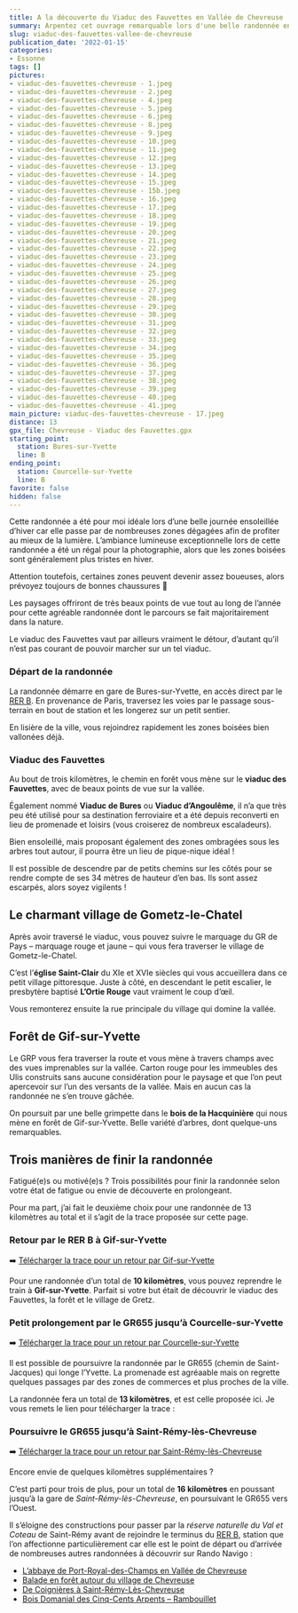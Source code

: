 ```yaml
---
title: A la découverte du Viaduc des Fauvettes en Vallée de Chevreuse
summary: Arpentez cet ouvrage remarquable lors d'une belle randonnée en Vallée de Chevreuse alternant forêt, champs, vues imprenables et un village plein de charme.
slug: viaduc-des-fauvettes-vallee-de-chevreuse
publication_date: '2022-01-15'
categories:
- Essonne
tags: []
pictures:
- viaduc-des-fauvettes-chevreuse - 1.jpeg
- viaduc-des-fauvettes-chevreuse - 2.jpeg
- viaduc-des-fauvettes-chevreuse - 4.jpeg
- viaduc-des-fauvettes-chevreuse - 5.jpeg
- viaduc-des-fauvettes-chevreuse - 6.jpeg
- viaduc-des-fauvettes-chevreuse - 8.jpeg
- viaduc-des-fauvettes-chevreuse - 9.jpeg
- viaduc-des-fauvettes-chevreuse - 10.jpeg
- viaduc-des-fauvettes-chevreuse - 11.jpeg
- viaduc-des-fauvettes-chevreuse - 12.jpeg
- viaduc-des-fauvettes-chevreuse - 13.jpeg
- viaduc-des-fauvettes-chevreuse - 14.jpeg
- viaduc-des-fauvettes-chevreuse - 15.jpeg
- viaduc-des-fauvettes-chevreuse - 15b.jpeg
- viaduc-des-fauvettes-chevreuse - 16.jpeg
- viaduc-des-fauvettes-chevreuse - 17.jpeg
- viaduc-des-fauvettes-chevreuse - 18.jpeg
- viaduc-des-fauvettes-chevreuse - 19.jpeg
- viaduc-des-fauvettes-chevreuse - 20.jpeg
- viaduc-des-fauvettes-chevreuse - 21.jpeg
- viaduc-des-fauvettes-chevreuse - 22.jpeg
- viaduc-des-fauvettes-chevreuse - 23.jpeg
- viaduc-des-fauvettes-chevreuse - 24.jpeg
- viaduc-des-fauvettes-chevreuse - 25.jpeg
- viaduc-des-fauvettes-chevreuse - 26.jpeg
- viaduc-des-fauvettes-chevreuse - 27.jpeg
- viaduc-des-fauvettes-chevreuse - 28.jpeg
- viaduc-des-fauvettes-chevreuse - 29.jpeg
- viaduc-des-fauvettes-chevreuse - 30.jpeg
- viaduc-des-fauvettes-chevreuse - 31.jpeg
- viaduc-des-fauvettes-chevreuse - 32.jpeg
- viaduc-des-fauvettes-chevreuse - 33.jpeg
- viaduc-des-fauvettes-chevreuse - 34.jpeg
- viaduc-des-fauvettes-chevreuse - 35.jpeg
- viaduc-des-fauvettes-chevreuse - 36.jpeg
- viaduc-des-fauvettes-chevreuse - 37.jpeg
- viaduc-des-fauvettes-chevreuse - 38.jpeg
- viaduc-des-fauvettes-chevreuse - 39.jpeg
- viaduc-des-fauvettes-chevreuse - 40.jpeg
- viaduc-des-fauvettes-chevreuse - 41.jpeg
main_picture: viaduc-des-fauvettes-chevreuse - 17.jpeg
distance: 13
gpx_file: Chevreuse - Viaduc des Fauvettes.gpx
starting_point:
  station: Bures-sur-Yvette
  line: B
ending_point:
  station: Courcelle-sur-Yvette
  line: B
favorite: false
hidden: false
---
```


Cette randonnée a été pour moi idéale lors d’une belle journée ensoleillée d’hiver car elle passe par de nombreuses zones dégagées afin de profiter au mieux de la lumière. L’ambiance lumineuse exceptionnelle lors de cette randonnée a été un régal pour la photographie, alors que les zones boisées sont généralement plus tristes en hiver.

Attention toutefois, certaines zones peuvent devenir assez boueuses, alors prévoyez toujours de bonnes chaussures 🥾

Les paysages offriront de très beaux points de vue tout au long de l’année pour cette agréable randonnée dont le parcours se fait majoritairement dans la nature.

Le viaduc des Fauvettes vaut par ailleurs vraiment le détour, d’autant qu’il n’est pas courant de pouvoir marcher sur un tel viaduc.


### Départ de la randonnée

La randonnée démarre en gare de Bures-sur-Yvette, en accès direct par le [RER B](/randonnees-par-ligne/randonnees-rer-b). En provenance de Paris, traversez les voies par le passage sous-terrain en bout de station et les longerez sur un petit sentier.

En lisière de la ville, vous rejoindrez rapidement les zones boisées bien vallonées déjà.

### Viaduc des Fauvettes

Au bout de trois kilomètres, le chemin en forêt vous mène sur le **viaduc des Fauvettes**, avec de beaux points de vue sur la vallée.

Également nommé **Viaduc de Bures** ou **Viaduc d’Angoulême**, il n’a que très peu été utilisé pour sa destination ferroviaire et a été depuis reconverti en lieu de promenade et loisirs (vous croiserez de nombreux escaladeurs).

Bien ensoleillé, mais proposant également des zones ombragées sous les arbres tout autour, il pourra être un lieu de pique-nique idéal !

Il est possible de descendre par de petits chemins sur les côtés pour se rendre compte de ses 34 mètres de hauteur d’en bas. Ils sont assez escarpés, alors soyez vigilents !


## Le charmant village de Gometz-le-Chatel

Après avoir traversé le viaduc, vous pouvez suivre le marquage du GR de Pays – marquage rouge et jaune – qui vous fera traverser le village de Gometz-le-Chatel.

C’est l’**église Saint-Clair** du XIe et XVIe siècles qui vous accueillera dans ce petit village pittoresque. Juste à côté, en descendant le petit escalier, le presbytère baptisé **L’Ortie Rouge** vaut vraiment le coup d’œil.

Vous remonterez ensuite la rue principale du village qui domine la vallée.

## Forêt de Gif-sur-Yvette

Le GRP vous fera traverser la route et vous mène à travers champs avec des vues imprenables sur la vallée. Carton rouge pour les immeubles des Ulis construits sans aucune considération pour le paysage et que l’on peut apercevoir sur l’un des versants de la vallée. Mais en aucun cas la randonnée ne s’en trouve gâchée.

On poursuit par une belle grimpette dans le **bois de la Hacquinière** qui nous mène en forêt de Gif-sur-Yvette. Belle variété d’arbres, dont quelque-uns remarquables.


## Trois manières de finir la randonnée

Fatigué(e)s ou motivé(e)s ? Trois possibilités pour finir la randonnée selon votre état de fatigue ou envie de découverte en prolongeant.

Pour ma part, j’ai fait le deuxième choix pour une randonnée de 13 kilomètres au total et il s’agit de la trace proposée sur cette page.

### Retour par le RER B à Gif-sur-Yvette

➡️ [Télécharger la trace pour un retour par Gif-sur-Yvette](</hikes/2022/01/viaduc-des-fauvettes-vallee-de-chevreuse/gpx/Chevreuse - Viaduc des Fauvettes - Gif-sur-Yvette.gpx>)

Pour une randonnée d’un total de **10 kilomètres**, vous pouvez reprendre le train à **Gif-sur-Yvette**. Parfait si votre but était de découvrir le viaduc des Fauvettes, la forêt et le village de Gretz.


### Petit prolongement par le GR655 jusqu’à Courcelle-sur-Yvette

➡️ [Télécharger la trace pour un retour par Courcelle-sur-Yvette](</hikes/2022/01/viaduc-des-fauvettes-vallee-de-chevreuse/gpx/Chevreuse - Viaduc des Fauvettes.gpx>)

Il est possible de poursuivre la randonnée par le GR655 (chemin de Saint-Jacques) qui longe l’Yvette. La promenade est agréaable mais on regrette quelques passages par des zones de commerces et plus proches de la ville.

La randonnée fera un total de **13 kilomètres**, et est celle proposée ici. Je vous remets le lien pour télécharger la trace :



### Poursuivre le GR655 jusqu’à Saint-Rémy-lès-Chevreuse

➡️ [Télécharger la trace pour un retour par Saint-Rémy-lès-Chevreuse](</hikes/2022/01/viaduc-des-fauvettes-vallee-de-chevreuse/gpx/Chevreuse - Viaduc des Fauvettes - Saint-Rémy.gpx>)

Encore envie de quelques kilomètres supplémentaires ?

C’est parti pour trois de plus, pour un total de **16 kilomètres** en poussant jusqu’à la gare de _Saint-Rémy-lès-Chevreuse_, en poursuivant le GR655 vers l’Ouest.

Il s’éloigne des constructions pour passer par la *réserve naturelle du Val et Coteau* de Saint-Rémy avant de rejoindre le terminus du [RER B](/randonnees-par-ligne/randonnees-rer-b), station que l’on affectionne particulièrement car elle est le point de départ ou d’arrivée de nombreuses autres randonnées à découvrir sur Rando Navigo :

* [L’abbaye de Port-Royal-des-Champs en Vallée de Chevreuse](/2021/11/28/abbaye-de-port-royal-des-champs-en-vallee-de-chevreuse)
* [Balade en forêt autour du village de Chevreuse](/2016/07/28/vallee-de-chevreuse)
* [De Coignières à Saint-Rémy-Lès-Chevreuse](/2016/12/16/de-coignieres-a-saint-remy-chevreuse)
* [Bois Domanial des Cinq-Cents Arpents – Rambouillet](/2015/11/01/bois-domanial-cinq-cents-arpents-rambouillet)
